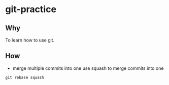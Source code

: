 # git-practice

## Why
To learn how to use git.

## How
- merge multiple commits into one
use squash to merge commits into one
```
git rebase squash
```